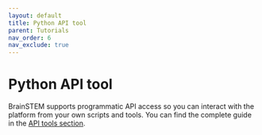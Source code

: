 ```yaml
---
layout: default
title: Python API tool
parent: Tutorials
nav_order: 6
nav_exclude: true
---
```

# Python API tool
 
BrainSTEM supports programmatic API access so you can interact with the platform from your own scripts and tools. You can find the complete guide in the [API tools section]({{"/api-tools/python-api-tool/"|absolute_url}}).
